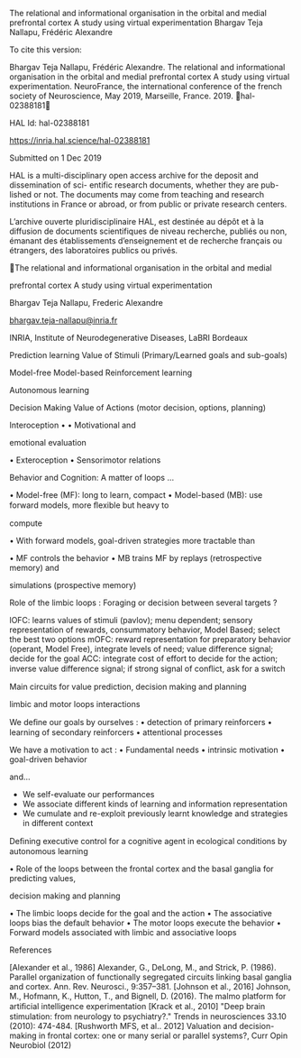 The relational and informational organisation in the
orbital and medial prefrontal cortex A study using
virtual experimentation
Bhargav Teja Nallapu, Frédéric Alexandre

To cite this version:

Bhargav Teja Nallapu, Frédéric Alexandre. The relational and informational organisation in the orbital
and medial prefrontal cortex A study using virtual experimentation. NeuroFrance, the international
conference of the french society of Neuroscience, May 2019, Marseille, France. 2019. ￿hal-02388181￿

HAL Id: hal-02388181

https://inria.hal.science/hal-02388181

Submitted on 1 Dec 2019

HAL is a multi-disciplinary open access
archive for the deposit and dissemination of sci-
entific research documents, whether they are pub-
lished or not. The documents may come from
teaching and research institutions in France or
abroad, or from public or private research centers.

L’archive ouverte pluridisciplinaire HAL, est
destinée au dépôt et à la diffusion de documents
scientifiques de niveau recherche, publiés ou non,
émanant des établissements d’enseignement et de
recherche français ou étrangers, des laboratoires
publics ou privés.

The relational and informational organisation in the orbital and medial 

prefrontal cortex 
A study using virtual experimentation 

Bhargav Teja Nallapu, Frederic Alexandre 

bhargav.teja-nallapu@inria.fr 

INRIA, Institute of Neurodegenerative Diseases, LaBRI Bordeaux

Prediction learning
Value of Stimuli (Primary/Learned goals and sub-goals)

Model-free Model-based Reinforcement learning

Autonomous learning

Decision Making
Value of Actions (motor decision, options, planning)

Interoception
•
• Motivational and 

emotional evaluation

• Exteroception
• Sensorimotor relations

Behavior and Cognition:
A matter of loops …

• Model-free (MF): long to learn, compact
• Model-based (MB): use forward models, more ﬂexible but heavy to 

compute

• With forward models, goal-driven strategies more tractable than 

• MF controls the behavior
• MB trains MF by replays (retrospective memory) and 

simulations (prospective memory)

Role of the limbic loops : Foraging or decision between several targets ? 

lOFC: learns values of stimuli (pavlov); menu dependent; sensory representation of rewards, consummatory behavior, Model Based; select the best two options
mOFC: reward representation for preparatory behavior (operant, Model Free), integrate levels of need; value difference signal; decide for the goal
ACC: integrate cost of effort to decide for the action; inverse value difference signal; if strong signal of conﬂict, ask for a switch

Main circuits for value prediction, decision making and planning

limbic and motor loops interactions

We deﬁne our goals by ourselves : 
• detection of primary reinforcers
• learning of secondary reinforcers
• attentional processes

We have a motivation to act : 
• Fundamental needs
• intrinsic motivation
• goal-driven behavior

and…
 - We self-evaluate our performances
 - We associate different kinds of learning and information representation
 - We cumulate and re-exploit previously learnt knowledge and strategies in different context 

Deﬁning executive control for a cognitive agent in ecological conditions
by autonomous learning

• Role of the loops between the frontal cortex and the basal ganglia for predicting values, 

decision making and planning

• The limbic loops decide for the goal and the action
• The associative loops bias the default behavior
• The motor loops execute the behavior
• Forward models associated with limbic and associative loops

References

[Alexander et al., 1986] Alexander, G., DeLong, M., and 
Strick, P. (1986). Parallel organization of functionally 
segregated circuits linking basal ganglia and cortex. Ann. 
Rev. Neurosci., 9:357–381. 
[Johnson et al., 2016] Johnson, M., Hofmann, K., Hutton, 
T., and Bignell, D. (2016). The malmo platform for artiﬁcial 
intelligence experimentation 
[Krack et al., 2010] "Deep brain stimulation: from neurology 
to psychiatry?." Trends in neurosciences 33.10 (2010): 
474-484. 
[Rushworth MFS, et al.. 2012] Valuation and decision-
making in frontal cortex: one or many serial or parallel 
systems?, Curr Opin Neurobiol (2012) 

